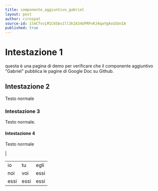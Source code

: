 ```yaml
---
title: componente_aggiuntivo_gabriel
layout: post
author: cirospat
source-id: 1lmCTvcLM1C6Sbv1ll3kIA34UPRPvKJ4qaYgAsGSUnIA
published: true
---
```

# Intestazione 1

questa è una pagina di demo per verificare che il componente aggiuntivo "Gabriel" pubblica le pagine di Google Doc su Github.

## Intestazione 2

Testo normale

### Intestazione 3

Testo normale.

#### Intestazione 4

Testo normale

|

<table>
  <tr>
    <td>io</td>
    <td>tu</td>
    <td>egli</td>
  </tr>
  <tr>
    <td>noi</td>
    <td>voi</td>
    <td>essi</td>
  </tr>
  <tr>
    <td>essi</td>
    <td>essi</td>
    <td>essi</td>
  </tr>
</table>


<iframe width="100%" height="500" src="https://www.youtube.com/embed/[zrKOS2LiWTU](https://www.youtube.com/watch?v=zrKOS2LiWTU)" frameborder="0" allow="autoplay></iframe>


